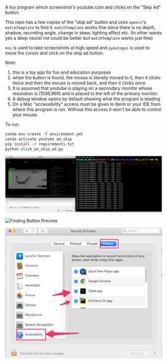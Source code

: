 A toy program which screenshot's youtube.com and clicks on the  "Skip Ad" button.

This repo has a few copies of the "skip ad" button and uses `opencv`'s `matchTemplate` to find it. `matchTemplate` works fine since there is no depth, shadow, recording angle, change in skew, lighting effect etc. (In other words yes a deep neural net could be better but `matchTemplate` works just fine)

`mss` is used to take screenshots at high speed and `pyautogui` is used to move the cursor and click on the skip ad button.

Note:

1. this is a toy app for fun and education purposes
2. when the button is found, the mouse is literally moved to it, then it clicks twice and then the mouse is moved back, and then it clicks once
3. It is assumed that youtube is playing on a secondary monitor whose resolution is (1536,960) and is placed to the left of the primary monitor. 
4. A debug window opens by default showing what the program is reading
5. On a Mac "accessibility" access must be given to iterm or your IDE from where this program is run. Without this access it won't be able to control your mouse. 

To run:
```
conda env create -f environment.yml
conda activate youtube_ad_skip
pip install -r requirements.txt
python click_on_skip_ad.py
```

![Clicking on Skip Ad button](skipping_ad_preview.gif)

![Finding Button Preview](finding_button_preview.gif)

![Security Setting for Mouse Access](security_settings.jpg)



